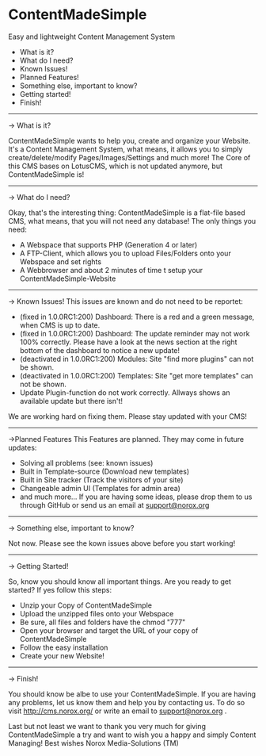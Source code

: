 ContentMadeSimple
=================

Easy and lightweight Content Management System

- What is it?
- What do I need?
- Known Issues!
- Planned Features!
- Something else, important to know?
- Getting started!
- Finish!

---

-> What is it?

ContentMadeSimple wants to help you, create and organize your Website.
It's a Content Management System, what means, it allows you to simply create/delete/modify Pages/Images/Settings and much more!
The Core of this CMS bases on LotusCMS, which is not updated anymore, but ContentMadeSimple is!

---

-> What do I need?

Okay, that's the interesting thing: ContentMadeSimple is a flat-file based CMS, what means, that you will not need any database!
The only things you need:
  - A Webspace that supports PHP (Generation 4 or later)
  - A FTP-Client, which allows you to upload Files/Folders onto your Webspace and set rights
  - A Webbrowser and about 2 minutes of time t setup your ContentMadeSimple-Website
 
---

-> Known Issues!
This issues are known and do not need to be reportet:
  - (fixed in 1.0.0RC1:200) Dashboard: There is a red and a green message, when CMS is up to date.
  - (fixed in 1.0.0RC1:200) Dashboard: The update reminder may not work 100% correctly. Please have a look at the news section at the right bottom of the dashboard to notice a new update!
  - (deactivated in 1.0.0RC1:200) Modules: Site "find more plugins" can not be shown.
  - (deactivated in 1.0.0RC1:200) Templates: Site "get more templates" can not be shown.
  - Update Plugin-function do not work correctly. Allways shows an available update but there isn't!

We are working hard on fixing them. Please stay updated with your CMS!

---

->Planned Features
This Features are planned. They may come in future updates:
  - Solving all problems (see: known issues)
  - Built in Template-source (Download new templates)
  - Built in Site tracker (Track the visitors of your site)
  - Changeable admin UI (Templates for admin area)
  - and much more...
If you are having some ideas, please drop them to us through GitHub or send us an email at support@norox.org

---

-> Something else, important to know?

Not now. Please see the kown issues above before you start working!

---

-> Getting Started!

So, know you should know all important things. Are you ready to get started?
If yes follow this steps:
  - Unzip your Copy of ContentMadeSimple
  - Upload the unzipped files onto your Webspace
  - Be sure, all files and folders have the chmod "777"
  - Open your browser and target the URL of your copy of ContentMadeSimple
  - Follow the easy installation
  - Create your new Website!

---

-> Finish!

You should know be albe to use your ContentMadeSimple. If you are having any problems, let us know them and help you by contacting us. To do so visit http://cms.norox.org/ or write an email to support@norox.org .

Last but not least we want to thank you very much for giving ContentMadeSimple a try and want to wish you a happy and simply Content Managing!
Best wishes
Norox Media-Solutions (TM)
